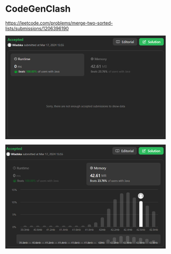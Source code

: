 # CodeGenClash

https://leetcode.com/problems/merge-two-sorted-lists/submissions/1206396190

![runtime](./images/leetcodesummary/runtime.png)

![memory](./images/leetcodesummary/memory.png)